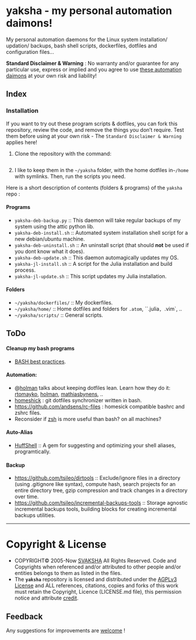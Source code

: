 # yaksha - my personal automation daimons!

My personal automation daemons for the Linux system installation/ updation/ backups, bash shell scripts, dockerfiles, dotfiles and configuration files...

**Standard Disclaimer & Warning** : No warranty and/or guarantee for any particular use, express or implied and you agree to use [these automation daimons](http://svaksha.github.io/yaksha) at your own risk and liability! 

## Index

### Installation 
If you want to try out these program scripts & dotfiles, you can fork this repository, review the code, and remove the things you don’t require. Test them before using at your own risk - The `Standard Disclaimer & Warning` applies here! 

1. Clone the repository with the command:
```git clone https://github.com/svaksha/yaksha.git && cd yaksha
```
2. I like to keep them in the `~/yaksha` folder, with the home dotfiles in`~/home` with symlinks. Then, run the scripts you need.

Here is a short description of contents (folders & programs) of the `yaksha` repo :

#### Programs
+ `yaksha-deb-backup.py` :: This daemon will take regular backups of my system using the attic python lib.
+ `yaksha-deb-install.sh` :: Automated system installation shell script for a new debian/ubuntu machine.
+ `yaksha-deb-uninstall.sh` :: An uninstall script (that should **not** be used if you dont know what it does).
+ `yaksha-deb-update.sh` :: This daemon automagically updates my OS.
+ `yaksha-jl-install.sh` :: A script for the Julia installation and build process.
+ `yaksha-jl-update.sh` :: This script updates my Julia installation.

#### Folders
+ `~/yaksha/dockerfiles/` :: My dockerfiles.
+ `~/yaksha/home/` :: Home dotfiles and folders for `.atom`, ``.julia`, `.vim`, ..
+ `~/yaksha/scripts/` :: General scripts.


## ToDo

#### Cleanup my bash programs 
+ [BASH best practices](https://github.com/progrium/bashstyle).

#### Automation:
+ @[holman](http://zachholman.com/2010/08/dotfiles-are-meant-to-be-forked/) talks about keeping dotfiles lean. Learn how they do it: [rtomayko](https://github.com/rtomayko/dotfiles), [holman](https://github.com/holman/dotfiles), [mathiasbynens](https://github.com/mathiasbynens/dotfiles), ..
+ [homeshick](https://github.com/andsens/homeshick) : git dotfiles synchronizer written in bash.
+ https://github.com/andsens/rc-files : homesick compatible bashrc and zshrc files.
+ Reconsider if [zsh](https://github.com/robbyrussell/oh-my-zsh) is more useful than bash? on all machines?

#### Auto-Alias
   + [HuffShell](https://github.com/paulmars/huffshell) :: A gem for suggesting and optimizing your shell aliases, programtically. 

#### Backup
   + https://github.com/tsileo/dirtools ::  Exclude/ignore files in a directory (using .gitignore like syntax), compute hash, search projects for an entire directory tree, gzip compression and track changes in a directory over time.
   + https://github.com/tsileo/incremental-backups-tools :: Storage agnostic incremental backups tools, building blocks for creating incremental backups utilities. 

----

# Copyright & License
+ COPYRIGHT© 2005-Now [SVAKSHA](http://svaksha.com/pages/Bio) All Rights Reserved. Code and Copyrights when referenced and/or attributed to other people and/or entities belongs to them as listed in the files. 
+ The __`yaksha`__ repository is licensed and distributed under the [AGPLv3 License](http://www.gnu.org/licenses/agpl-3.0.html) and ALL references, citations, copies and forks of this work must retain the Copyright, Licence (LICENSE.md file), this permission notice and attribute [credit](https://en.wikipedia.org/wiki/Creative_Commons_license#Attribution).

## Feedback
Any suggestions for improvements are [welcome](https://github.com/svaksha/yaksha/issues) !

